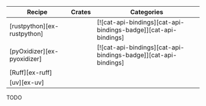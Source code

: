 | Recipe | Crates | Categories |
|--------|--------|------------|
| [rustpython][ex-rustpython] |  | [![cat-api-bindings][cat-api-bindings-badge]][cat-api-bindings]  |
| [pyOxidizer][ex-pyoxidizer] |  | [![cat-api-bindings][cat-api-bindings-badge]][cat-api-bindings]  |
| [Ruff][ex-ruff] |  |  |
| [uv][ex-uv] |  |  |

<div class="hidden">
TODO
</div>

